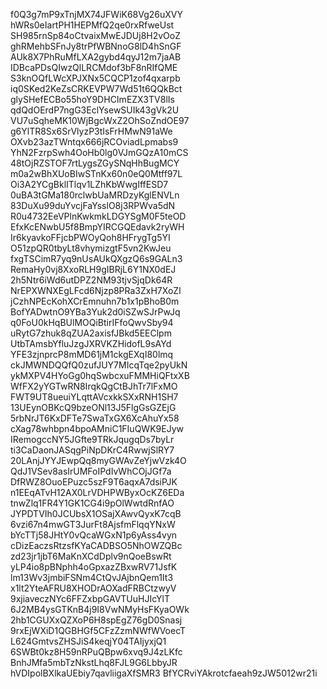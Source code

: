 f0Q3g7mP9xTnjMX74JFWiK68Vg26uXVY
hWRs0eIartPH1HEPMfQ2qe0rxRfweUst
SH985rnSp84oCtvaixMwEJDUj8H2vOoZ
ghRMehbSFnJy8trPfWBNnoG8lD4hSnGF
AUk8X7PhRuMfLXA2gybd4qyJ12m7jaAB
IDBcaPDsQIwzQlLRCMdof3bF8nRIfQME
S3knOQfLWcXPJXNx5CQCP1zof4qxarpb
iq0SKed2KeZsCRKEVPW7Wd51t6QQkBct
glySHefECBo55hoY9DHCImEZX3TV8lIs
qdQdOErdP7ngG3EclYsewSUIk43gVk2U
VU7uSqheMK10WjBgcWxZ2OhSoZndOE97
g6YlTR8Sx6SrVlyzP3tIsFrHMwN91aWe
OXvb23azTWntqx666jRCOviadLpmabs9
YhN2FzrpSwh4OoHb0lg0VJmGQzA10mCS
48tOjRZSTOF7rtLygsZGySNqHhBugMCY
m0a2wBhXUoBIwSTnKx60n0eQ0Mtff97L
Oi3A2YCgBklITlqv1LZhKbWwgIffESD7
0uBA3tGMa180rclwbUaMRDzyKglENVLn
83DuXu99duYvcjFaYsslO8j3RPWva5dN
R0u4732EeVPlnKwkmkLDGYSgM0F5teOD
EfxKcENwbU5f8BmpYIRCGQEdavk2ryWH
Ir6kyavkoFFjcbPWOyQoh8HFrygTg5YI
O51zpQR0tbyLt8vhymizgtF5vn2KwJeu
fxgTSCimR7yq9nUsAUkQXgzQ6s9GALn3
RemaHy0vj8XxoRLH9gIBRjL6Y1NX0dEJ
2h5Ntr6iWd6utDPZ2NM93tjvSjqDk64R
NrEPXWNXEgLFcd6Njzp8PRa3ZxH7XoZl
jCzhNPEcKohXCrEmnuhn7b1x1pBhoB0m
BofYADwtnO9YBa3Yuk2d0iSZwSJrPwJq
q0FoU0kHqBUlMOQiBtirIFfoQwvSby94
uRytG7zhuk8qZUA2axisfJBkd5EEClpm
UtbTAmsbYfluJzgJXRVKZHidofL9sAYd
YFE3zjnprcP8mMD61jM1ckgEXqI80lmq
ckJMWNDQQfQ0zufJUY7MIcqTqe2pyUkN
ykMXPV4HYoGg0hqSwbcxuFMMHiQFtxXB
WfFX2yYGTwRN8IrqkQgCtBJhTr7lFxMO
FWT9UT8ueuiYLqttAVcxkkSXxRNH1SH7
13UEynOBKcQ9bzeONl13J5FlgGsGZEjG
5rbNrJT6KxDFTe7SwaTxGX6XcAhuYx58
cXag78whbpn4bpoAMniC1FIuQWK9EJyw
IRemogccNY5JGfte9TRkJqugqDs7byLr
ti3CaDaonJASqgPiNpDKrC4RwwjSlRY7
20LAnjJYYJEwpQq8myGWAvZeYjwVzk4O
QdJ1VSev8asIrUMFoIPdIvWhCOjJGf7a
DfRWZ8OuoEPuzc5szF9T6aqxA7dsiPJK
n1EEqATvH12AX0LrVDHPWByxOcKZ6EDa
tnwZlq1FR4Y1GK1CG4i9pOlWwtdRnfAO
JYPDTVIh0JCUbsX1OSajXAwvQyxK7cqB
6vzi67n4mwGT3JurFt8AjsfmFlqqYNxW
bYcTTj58JHtY0vQcaWGxN1p6yAss4vyn
cDizEaczsRtzsfKYaCADBSO5NhOWZQBc
zd23jr1jbT6MaKnXCdDplv9nQoeBswRt
yLP4io8pBNphh4oGpxazZBxwRV71JsfK
lm13Wv3jmbiFSNm4CtQvJAjbnQem1It3
x1lt2YteAFRU8XHODrAOXadFRBCtzwyV
9xjiaveczNYc6FFZxbpGAVTUuHJIcYlT
6J2MB4ysGTKnB4j9I8VwNMyHsFKyaOWk
2hb1CGUXxQZXoP6H8spEgZ76gD0Snasj
9rxEjWXiD1QGBHGf5CFzZzmNWfWVoecT
L624GmtvsZHSJiS4keqjY04TAIjyxjQ1
6SWBt0kz8H59nRPuQBpw6xvq9J4zLKfc
BnhJMfa5mbTzNkstLhq8FJL9G6LbbyJR
hVDIpolBXlkaUEbiy7qavliigaXfSMR3
BfYCRviYAkrotcfaeah9zJW5012wr21i
